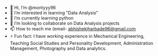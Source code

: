 - 👋 Hi, I’m @montyyy96
- 👀 I’m interested in learning "Data Analysis"
- 🌱 I’m currently learning python
- 💞️ I’m looking to collaborate on Data Analysis projects
- 📫 How to reach me (email- abhishekjharbade96@gmail.com
- ⚡ Fun fact: I have working experience in Mechanical Engineering, Teaching Social Studies and Personality Development, Administration Management, Photography and Data analytics.

<!---
montyyy96/montyyy96 is a ✨ special ✨ repository because its `README.md` (this file) appears on your GitHub profile.
You can click the Preview link to take a look at your changes.
--->
